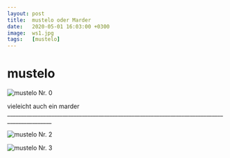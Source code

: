 ```yaml
---
layout: post
title:  mustelo oder Marder
date:   2020-05-01 16:03:00 +0300
image:  ws1.jpg
tags:   [mustelo]
---
```


# mustelo

![mustelo Nr. 0]({{site.baseurl}}/img/00.jpg)

vieleicht auch ein marder ______________________________________________________________________________________________

![mustelo Nr. 2]({{site.baseurl}}/img/ws2.jpg)

![mustelo Nr. 3]({{site.baseurl}}/img/ws3.jpg)

